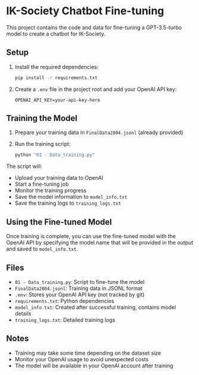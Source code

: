 # IK-Society Chatbot Fine-tuning

This project contains the code and data for fine-tuning a GPT-3.5-turbo model to create a chatbot for IK-Society.

## Setup

1. Install the required dependencies:
   ```bash
   pip install -r requirements.txt
   ```

2. Create a `.env` file in the project root and add your OpenAI API key:
   ```
   OPENAI_API_KEY=your-api-key-here
   ```

## Training the Model

1. Prepare your training data in `FinalData2804.jsonl` (already provided)

2. Run the training script:
   ```bash
   python "01 - Data_training.py"
   ```

The script will:
- Upload your training data to OpenAI
- Start a fine-tuning job
- Monitor the training progress
- Save the model information to `model_info.txt`
- Save the training logs to `training_logs.txt`

## Using the Fine-tuned Model

Once training is complete, you can use the fine-tuned model with the OpenAI API by specifying the model name that will be provided in the output and saved to `model_info.txt`.

## Files

- `01 - Data_training.py`: Script to fine-tune the model
- `FinalData2804.jsonl`: Training data in JSONL format
- `.env`: Stores your OpenAI API key (not tracked by git)
- `requirements.txt`: Python dependencies
- `model_info.txt`: Created after successful training, contains model details
- `training_logs.txt`: Detailed training logs

## Notes

- Training may take some time depending on the dataset size
- Monitor your OpenAI usage to avoid unexpected costs
- The model will be available in your OpenAI account after training
